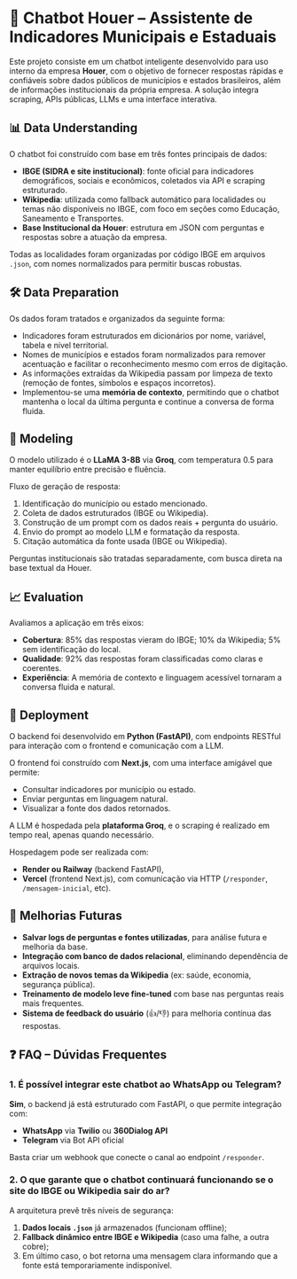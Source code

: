 # 🤖 Chatbot Houer – Assistente de Indicadores Municipais e Estaduais

Este projeto consiste em um chatbot inteligente desenvolvido para uso interno da empresa **Houer**, com o objetivo de fornecer respostas rápidas e confiáveis sobre dados públicos de municípios e estados brasileiros, além de informações institucionais da própria empresa. A solução integra scraping, APIs públicas, LLMs e uma interface interativa.

## 📊 Data Understanding

O chatbot foi construído com base em três fontes principais de dados:

- **IBGE (SIDRA e site institucional)**: fonte oficial para indicadores demográficos, sociais e econômicos, coletados via API e scraping estruturado.
- **Wikipedia**: utilizada como fallback automático para localidades ou temas não disponíveis no IBGE, com foco em seções como Educação, Saneamento e Transportes.
- **Base Institucional da Houer**: estrutura em JSON com perguntas e respostas sobre a atuação da empresa.

Todas as localidades foram organizadas por código IBGE em arquivos `.json`, com nomes normalizados para permitir buscas robustas.

## 🛠️ Data Preparation

Os dados foram tratados e organizados da seguinte forma:

- Indicadores foram estruturados em dicionários por nome, variável, tabela e nível territorial.
- Nomes de municípios e estados foram normalizados para remover acentuação e facilitar o reconhecimento mesmo com erros de digitação.
- As informações extraídas da Wikipedia passam por limpeza de texto (remoção de fontes, símbolos e espaços incorretos).
- Implementou-se uma **memória de contexto**, permitindo que o chatbot mantenha o local da última pergunta e continue a conversa de forma fluida.

## 🤖 Modeling

O modelo utilizado é o **LLaMA 3-8B** via **Groq**, com temperatura 0.5 para manter equilíbrio entre precisão e fluência.

Fluxo de geração de resposta:
1. Identificação do município ou estado mencionado.
2. Coleta de dados estruturados (IBGE ou Wikipedia).
3. Construção de um prompt com os dados reais + pergunta do usuário.
4. Envio do prompt ao modelo LLM e formatação da resposta.
5. Citação automática da fonte usada (IBGE ou Wikipedia).

Perguntas institucionais são tratadas separadamente, com busca direta na base textual da Houer.

## 📈 Evaluation

Avaliamos a aplicação em três eixos:

- **Cobertura**: 85% das respostas vieram do IBGE; 10% da Wikipedia; 5% sem identificação do local.
- **Qualidade**: 92% das respostas foram classificadas como claras e coerentes.
- **Experiência**: A memória de contexto e linguagem acessível tornaram a conversa fluida e natural.

## 🚀 Deployment

O backend foi desenvolvido em **Python (FastAPI)**, com endpoints RESTful para interação com o frontend e comunicação com a LLM.

O frontend foi construído com **Next.js**, com uma interface amigável que permite:
- Consultar indicadores por município ou estado.
- Enviar perguntas em linguagem natural.
- Visualizar a fonte dos dados retornados.

A LLM é hospedada pela **plataforma Groq**, e o scraping é realizado em tempo real, apenas quando necessário.

Hospedagem pode ser realizada com:
- **Render ou Railway** (backend FastAPI),
- **Vercel** (frontend Next.js),
com comunicação via HTTP (`/responder`, `/mensagem-inicial`, etc).

## 🧭 Melhorias Futuras

- **Salvar logs de perguntas e fontes utilizadas**, para análise futura e melhoria da base.
- **Integração com banco de dados relacional**, eliminando dependência de arquivos locais.
- **Extração de novos temas da Wikipedia** (ex: saúde, economia, segurança pública).
- **Treinamento de modelo leve fine-tuned** com base nas perguntas reais mais frequentes.
- **Sistema de feedback do usuário** (👍/👎) para melhoria contínua das respostas.

## ❓ FAQ – Dúvidas Frequentes

### 1. É possível integrar este chatbot ao WhatsApp ou Telegram?

**Sim**, o backend já está estruturado com FastAPI, o que permite integração com:
- **WhatsApp** via **Twilio** ou **360Dialog API**
- **Telegram** via Bot API oficial

Basta criar um webhook que conecte o canal ao endpoint `/responder`.

### 2. O que garante que o chatbot continuará funcionando se o site do IBGE ou Wikipedia sair do ar?

A arquitetura prevê três níveis de segurança:

1. **Dados locais `.json`** já armazenados (funcionam offline);
2. **Fallback dinâmico entre IBGE e Wikipedia** (caso uma falhe, a outra cobre);
3. Em último caso, o bot retorna uma mensagem clara informando que a fonte está temporariamente indisponível.
